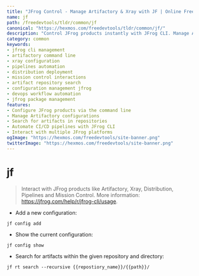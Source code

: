 ```yaml
---
title: "JFrog Control - Manage Artifactory & Xray with JF | Online Free DevTools by Hexmos"
name: jf
path: /freedevtools/tldr/common/jf
canonical: "https://hexmos.com/freedevtools/tldr/common/jf/"
description: "Control JFrog products instantly with JFrog CLI. Manage Artifactory, Xray, and Pipelines using command-line interface. Free online tool, no registration required."
category: common
keywords:
- jfrog cli management
- artifactory command line
- xray configuration
- pipelines automation
- distribution deployment
- mission control interactions
- artifact repository search
- configuration management jfrog
- devops workflow automation
- jfrog package management
features:
- Configure JFrog products via the command line
- Manage Artifactory configurations
- Search for artifacts in repositories
- Automate CI/CD pipelines with JFrog CLI
- Interact with multiple JFrog platforms
ogImage: "https://hexmos.com/freedevtools/site-banner.png"
twitterImage: "https://hexmos.com/freedevtools/site-banner.png"
---
```


# jf

> Interact with JFrog products like Artifactory, Xray, Distribution, Pipelines and Mission Control.
> More information: <https://jfrog.com/help/r/jfrog-cli/usage>.

- Add a new configuration:

`jf config add`

- Show the current configuration:

`jf config show`

- Search for artifacts within the given repository and directory:

`jf rt search --recursive {{repostiory_name}}/{{path}}/`
